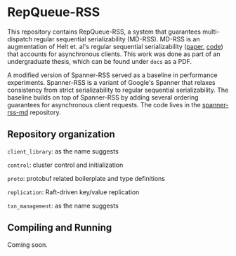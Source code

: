 # RepQueue-RSS

This repository contains RepQueue-RSS, a system that guarantees multi-dispatch regular sequential serializability (MD-RSS). 
MD-RSS is an augmentation of Helt et. al's regular sequential serializability 
([paper](https://dl.acm.org/doi/10.1145/3477132.3483566), [code](https://github.com/princeton-sns/spanner-rss)) that accounts for asynchronous clients.
This work was done as part of an undergraduate thesis, which can be found under `docs` as a PDF. 

A modified version of Spanner-RSS served as a baseline in performance experiments. Spanner-RSS is a variant of Google's Spanner that relaxes consistency from strict serializability to regular sequential serializability. 
The baseline builds on top of Spanner-RSS by adding several ordering guarantees for asynchronous client requests. The code lives in the [spanner-rss-md](https://github.com/aaronwu667/spanner-rss-md) repository.

## Repository organization
`client_library`: as the name suggests  

`control`: cluster control and initialization

`proto`: protobuf related boilerplate and type definitions  

`replication`: Raft-driven key/value replication

`txn_management`: as the name suggests   


## Compiling and Running
Coming soon.
